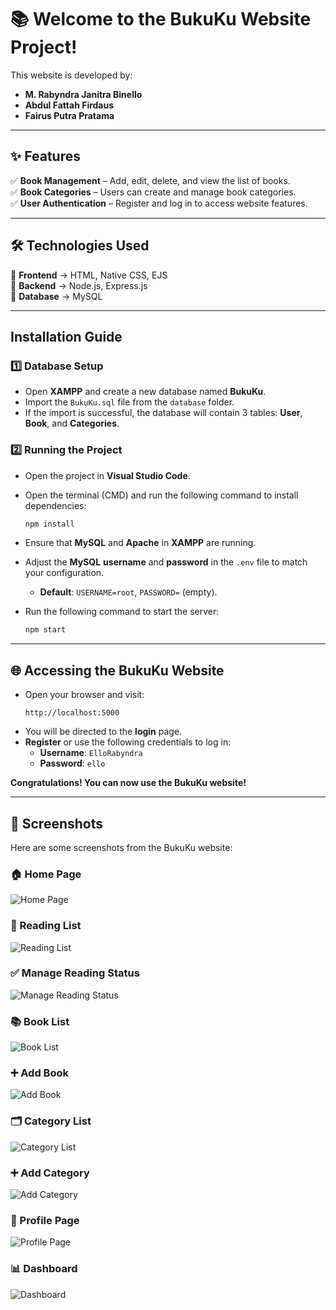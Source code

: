 # 📚 Welcome to the BukuKu Website Project!

This website is developed by:

- **M. Rabyndra Janitra Binello**  
- **Abdul Fattah Firdaus**  
- **Fairus Putra Pratama**  

---

## ✨ Features

✅ **Book Management** – Add, edit, delete, and view the list of books.  
✅ **Book Categories** – Users can create and manage book categories.  
✅ **User Authentication** – Register and log in to access website features.  

---

## 🛠️ Technologies Used

🔹 **Frontend** → HTML, Native CSS, EJS  
🔹 **Backend** → Node.js, Express.js  
🔹 **Database** → MySQL  

---

## Installation Guide

### 1️⃣ Database Setup

- Open **XAMPP** and create a new database named **BukuKu**.  
- Import the `BukuKu.sql` file from the `database` folder.  
- If the import is successful, the database will contain 3 tables: **User**, **Book**, and **Categories**.  

### 2️⃣ Running the Project

- Open the project in **Visual Studio Code**.  
- Open the terminal (CMD) and run the following command to install dependencies:  
  ```bash
  npm install

  ```
- Ensure that **MySQL** and **Apache** in **XAMPP** are running.
- Adjust the **MySQL** **username** and **password** in the `.env` file to match your configuration.

  - **Default**: `USERNAME=root`, `PASSWORD=` (empty).
- Run the following command to start the server:
  ```bash
  npm start
  ```
---

## 🌐 Accessing the BukuKu Website

- Open your browser and visit:
  ```
  http://localhost:5000
  ```
- You will be directed to the **login** page. 
- **Register** or use the following credentials to log in:
  - **Username**: `ElloRabyndra`
  - **Password**: `ello`

**Congratulations! You can now use the BukuKu website!**

---

## 📸 Screenshots

Here are some screenshots from the BukuKu website:

### 🏠 Home Page
![Home Page](screenshot/home.png)

### 📖 Reading List
![Reading List](screenshot/bacaan.png)

### ✅ Manage Reading Status
![Manage Reading Status](screenshot/status.png)

### 📚 Book List
![Book List](screenshot/buku.png)

### ➕ Add Book
![Add Book](screenshot/tambah_buku.png)

### 🗂️ Category List
![Category List](screenshot/kategori.png)

### ➕ Add Category
![Add Category](screenshot/tambah_kategori.png)

### 👤 Profile Page
![Profile Page](screenshot/profile.png)

### 📊 Dashboard
![Dashboard](screenshot/dashboard.png)
